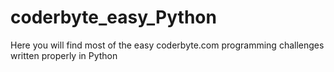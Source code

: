 coderbyte_easy_Python
=====================

Here you will find most of the easy coderbyte.com programming challenges written properly in Python
